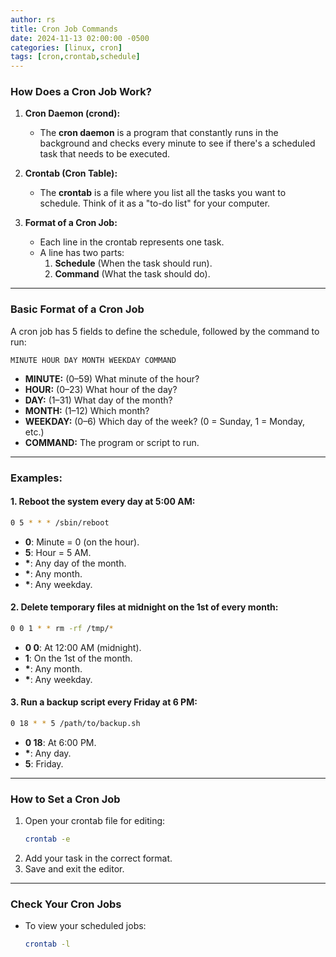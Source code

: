 ```yaml
---
author: rs
title: Cron Job Commands
date: 2024-11-13 02:00:00 -0500 
categories: [linux, cron]
tags: [cron,crontab,schedule]
---
```




### **How Does a Cron Job Work?**
1. **Cron Daemon (crond):**
   - The **cron daemon** is a program that constantly runs in the background and checks every minute to see if there's a scheduled task that needs to be executed.

2. **Crontab (Cron Table):**
   - The **crontab** is a file where you list all the tasks you want to schedule. Think of it as a "to-do list" for your computer.

3. **Format of a Cron Job:**
   - Each line in the crontab represents one task.
   - A line has two parts:
     1. **Schedule** (When the task should run).
     2. **Command** (What the task should do).

---

### **Basic Format of a Cron Job**
A cron job has 5 fields to define the schedule, followed by the command to run:

```
MINUTE HOUR DAY MONTH WEEKDAY COMMAND
```

- **MINUTE:** (0–59) What minute of the hour?  
- **HOUR:** (0–23) What hour of the day?  
- **DAY:** (1–31) What day of the month?  
- **MONTH:** (1–12) Which month?  
- **WEEKDAY:** (0–6) Which day of the week? (0 = Sunday, 1 = Monday, etc.)  
- **COMMAND:** The program or script to run.

---

### **Examples:**
#### 1. Reboot the system every day at 5:00 AM:
```bash
0 5 * * * /sbin/reboot
```
- **0**: Minute = 0 (on the hour).  
- **5**: Hour = 5 AM.  
- **\***: Any day of the month.  
- **\***: Any month.  
- **\***: Any weekday.

#### 2. Delete temporary files at midnight on the 1st of every month:
```bash
0 0 1 * * rm -rf /tmp/*
```
- **0 0**: At 12:00 AM (midnight).  
- **1**: On the 1st of the month.  
- **\***: Any month.  
- **\***: Any weekday.

#### 3. Run a backup script every Friday at 6 PM:
```bash
0 18 * * 5 /path/to/backup.sh
```
- **0 18**: At 6:00 PM.  
- **\***: Any day.  
- **5**: Friday.

---

### **How to Set a Cron Job**
1. Open your crontab file for editing:
   ```bash
   crontab -e
   ```
2. Add your task in the correct format.
3. Save and exit the editor.

---

### **Check Your Cron Jobs**
- To view your scheduled jobs:
  ```bash
  crontab -l


